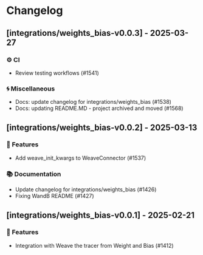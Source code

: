 # Changelog

## [integrations/weights_bias-v0.0.3] - 2025-03-27

### ⚙️ CI

- Review testing workflows (#1541)

### 🌀 Miscellaneous

- Docs: update changelog for integrations/weights_bias (#1538)
- Docs: updating README.MD - project archived and moved (#1568)

## [integrations/weights_bias-v0.0.2] - 2025-03-13

### 🚀 Features

- Add weave_init_kwargs to WeaveConnector (#1537)

### 📚 Documentation

- Update changelog for integrations/weights_bias (#1426)
- Fixing WandB README (#1427)

## [integrations/weights_bias-v0.0.1] - 2025-02-21

### 🚀 Features

- Integration with Weave the tracer from Weight and Bias  (#1412)

<!-- generated by git-cliff -->
